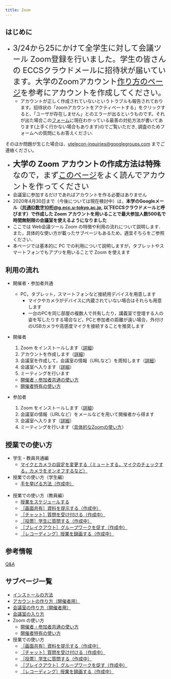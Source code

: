 ```yaml
---
title: Zoom
---
```


## はじめに

* <span style="font-size:1.5rem;">3/24から25にかけて全学生に対して会議ツール Zoom登録を行いました。学生の皆さんの ECCSクラウドメールに招待状が届いています。大学のZoomアカウント[作り方のページ](create_account)を参考にアカウントを作成してください。</span>
  * アカウントが正しく作成されていないというトラブルも報告されております。招待状の「zoomアカウントをアクティベートする」をクリックすると、「ユーザが存在しません」とのエラーが出るというものです。それが出た場合この<a href="https://tinyurl.com/v5pvzb5">フォーム</a>に現在わかっている最善の対処方法が書いてあります(上手く行かない場合もあります)のでご覧いただき, 調査のためフォームへの質問にもお答えください.
<!--
現在Zoom社と原因究明を図っておりますが若干時間がかかる見込みです。
-->
そのほか問題が生じた場合は、utelecon-inquiries@googlegroups.com までご連絡ください。
* <span style="font-size:1.5rem;">**大学の Zoom アカウントの作成方法は特殊**なので，まず<a href="create_account" target="">このページ</a>をよく読んでアカウントを作ってください</span>
* 会議室に参加するだけであればアカウントを作る必要はありません  
* 2020年4月30日まで（今後については現在検討中）は，**本学のGoogleメール（共通ID数字10桁@g.ecc.u-tokyo.ac.jp, 以下ECCSクラウドメールと呼びます）で作成した Zoom アカウントを用いることで最大参加人数500名で時間無制限の会議室を使えるようになりました**   
* ここでは Web会議ツール Zoom の特徴や利用の流れについて説明します．また，具体的な使い方が載ったサブページもあるため，適宜そちらをご参照ください．  
* 本ページでは基本的に PC での利用について説明しますが，タブレットやスマートフォンでもアプリを用いることで Zoom を使えます  


## 利用の流れ

* 開催者・参加者共通  
  * PC，タブレット，スマートフォンなど接続用デバイスを用意します
    * マイクやカメラがデバイスに内蔵されていない場合はそれらも用意します
    * 一台のPCを同じ部屋の複数人で共有したり，講義室で登壇する人の姿を写したりする場合など，PCと参加者の距離が遠い場合，外付けのUSBカメラや高感度マイクを接続することを推奨します  
    
* 開催者
  1. Zoom をインストールします（<a href="install" target="">詳細</a>）  
  1. アカウントを作成します（<a href="create_account" target="">詳細</a>）
  1. 会議室を作成して，会議室の情報（URLなど）を周知します（<a href="create_room" target="">詳細</a>）
  1. 会議室へ入ります（<a href="join" target="">詳細</a>）
  1. ミーティングを行います
    * <a href="how_to_use" target="">開催者・参加者共通の使い方</a>
	* <a href="how_to_use_host" target="">開催者特有の使い方</a>
  
* 参加者
  1. Zoom をインストールします（<a href="install" target="">詳細</a>）  
  1. 会議室の情報（URLなど）をメールなどを用いて開催者から得ます
  1. 会議室へ入ります（<a href="join" target="">詳細</a>）
  1. ミーティングを行います（<a href="how_to_use" target="">具体的なZoomの使い方</a>）

## 授業での使い方

* 学生・教員共通編
  * <a href="how_to_use_in_classroom_common#use_mic_and_camera">マイクとカメラの設定を変更する（ミュートする，マイクのチェックする，カメラをオンオフするなど）</a>
	<br>
* 授業での使い方（学生編）
  * <a href="">手を挙げる方法（作成中）</a>
  <br>
* 授業での使い方（教員編）
  * <a href="how_to_use_in_classroom_faculty_members#schedule">授業をスケジュールする</a>
  * <a href="" target="">［画面共有］資料を提示する（作成中）</a>
  * <a href="" target="">［チャット］質問を受け付ける（作成中）</a>
  * <a href="" target="">［投票］学生に質問する（作成中）</a>
  * <a href="" target="">［ブレイクアウト］グループワークを促す（作成中）</a>
  * <a href="" target="">［レコーディング］授業を録画する（作成中）</a>


## 参考情報
[Q&A](qa)  


## サブページ一覧
* <a href="install" target="">インストールの方法</a>  
* <a href="create_account" target="">アカウントの作り方（開催者用）</a>  
* <a href="create_room" target="">会議室の作り方（開催者用）</a>  
* <a href="join" target="">会議室の入り方</a>  
* Zoom の使い方
  * <a href="how_to_use" target="">開催者・参加者共通の使い方</a>  
  * <a href="how_to_use_host" target="">開催者特有の使い方</a>  
* 授業での使い方  
  * <a href="classroom_screen_sharing" target="">［画面共有］資料を提示する（作成中）</a>  
  * <a href="classroom_chat" target="">［チャット］質問を受け付ける（作成中）</a>  
  * <a href="classroom_poll" target="">［投票］学生に質問する（作成中）</a>  
  * <a href="classroom_breakout" target="">［ブレイクアウト］グループワークを促す（作成中）</a>  
  * <a href="classroom_record" target="">［レコーディング］授業を録画する（作成中）</a>  
